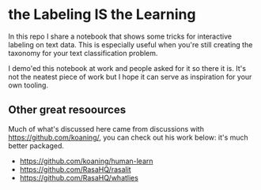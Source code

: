 # the Labeling IS the Learning 

In this repo I share a notebook that shows some tricks for interactive labeling on text data.
This is especially useful when you're still creating the taxonomy for your text classification problem.

I demo'ed this notebook at work and people asked for it so there it is. It's not the neatest piece of work but I hope it can serve as inspiration for your own tooling.

## Other great resoources

Much of what's discussed here came from discussions with https://github.com/koaning/, you can check out his work below: it's much better packaged.

* https://github.com/koaning/human-learn
* https://github.com/RasaHQ/rasalit
* https://github.com/RasaHQ/whatlies
